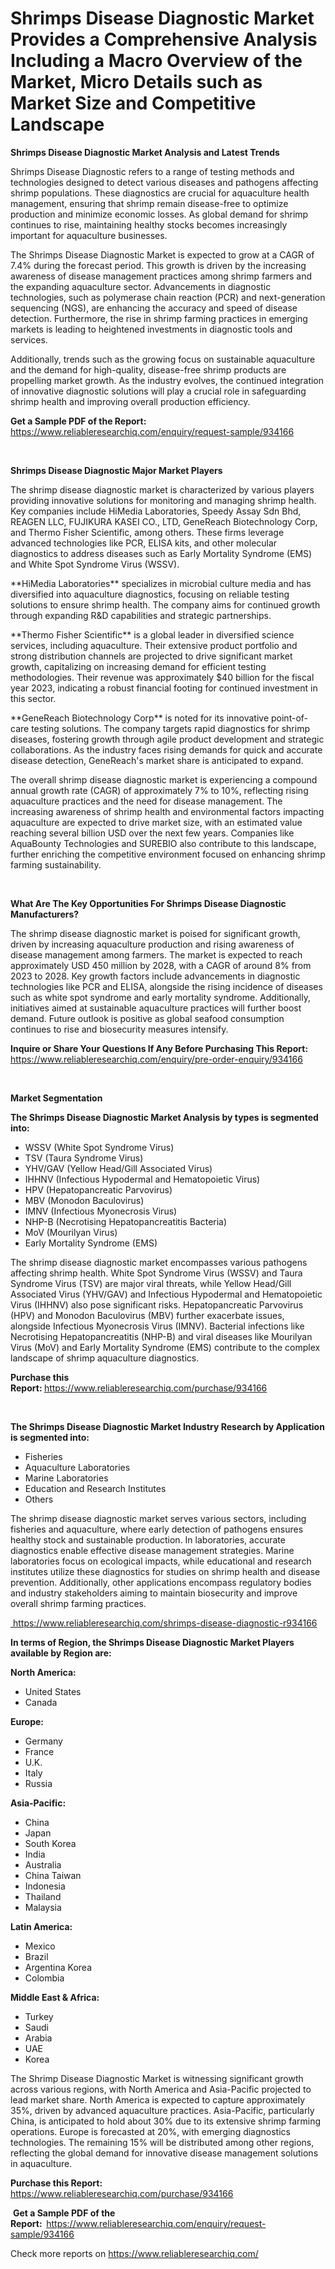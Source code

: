 <p><h1>Shrimps Disease Diagnostic Market Provides a Comprehensive Analysis Including a Macro Overview of the Market, Micro Details such as Market Size and Competitive Landscape</h1></p><p><strong>Shrimps Disease Diagnostic Market Analysis and Latest Trends</strong></p>
<p><p>Shrimps Disease Diagnostic refers to a range of testing methods and technologies designed to detect various diseases and pathogens affecting shrimp populations. These diagnostics are crucial for aquaculture health management, ensuring that shrimp remain disease-free to optimize production and minimize economic losses. As global demand for shrimp continues to rise, maintaining healthy stocks becomes increasingly important for aquaculture businesses.</p><p>The Shrimps Disease Diagnostic Market is expected to grow at a CAGR of 7.4% during the forecast period. This growth is driven by the increasing awareness of disease management practices among shrimp farmers and the expanding aquaculture sector. Advancements in diagnostic technologies, such as polymerase chain reaction (PCR) and next-generation sequencing (NGS), are enhancing the accuracy and speed of disease detection. Furthermore, the rise in shrimp farming practices in emerging markets is leading to heightened investments in diagnostic tools and services. </p><p>Additionally, trends such as the growing focus on sustainable aquaculture and the demand for high-quality, disease-free shrimp products are propelling market growth. As the industry evolves, the continued integration of innovative diagnostic solutions will play a crucial role in safeguarding shrimp health and improving overall production efficiency.</p></p>
<p><strong>Get a Sample PDF of the Report:&nbsp;</strong> <a href="https://www.reliableresearchiq.com/enquiry/request-sample/934166?utm_campaign=1743&utm_medium=2&utm_source=Github&utm_content=ia&utm_term=07032025&utm_id=shrimps-disease-diagnostic">https://www.reliableresearchiq.com/enquiry/request-sample/934166</a></p>
<p>&nbsp;</p>
<p><strong>Shrimps Disease Diagnostic Major Market Players</strong></p>
<p><p>The shrimp disease diagnostic market is characterized by various players providing innovative solutions for monitoring and managing shrimp health. Key companies include HiMedia Laboratories, Speedy Assay Sdn Bhd, REAGEN LLC, FUJIKURA KASEI CO., LTD, GeneReach Biotechnology Corp, and Thermo Fisher Scientific, among others. These firms leverage advanced technologies like PCR, ELISA kits, and other molecular diagnostics to address diseases such as Early Mortality Syndrome (EMS) and White Spot Syndrome Virus (WSSV).</p><p>**HiMedia Laboratories** specializes in microbial culture media and has diversified into aquaculture diagnostics, focusing on reliable testing solutions to ensure shrimp health. The company aims for continued growth through expanding R&D capabilities and strategic partnerships.</p><p>**Thermo Fisher Scientific** is a global leader in diversified science services, including aquaculture. Their extensive product portfolio and strong distribution channels are projected to drive significant market growth, capitalizing on increasing demand for efficient testing methodologies. Their revenue was approximately $40 billion for the fiscal year 2023, indicating a robust financial footing for continued investment in this sector.</p><p>**GeneReach Biotechnology Corp** is noted for its innovative point-of-care testing solutions. The company targets rapid diagnostics for shrimp diseases, fostering growth through agile product development and strategic collaborations. As the industry faces rising demands for quick and accurate disease detection, GeneReach's market share is anticipated to expand.</p><p>The overall shrimp disease diagnostic market is experiencing a compound annual growth rate (CAGR) of approximately 7% to 10%, reflecting rising aquaculture practices and the need for disease management. The increasing awareness of shrimp health and environmental factors impacting aquaculture are expected to drive market size, with an estimated value reaching several billion USD over the next few years. Companies like AquaBounty Technologies and SUREBIO also contribute to this landscape, further enriching the competitive environment focused on enhancing shrimp farming sustainability.</p></p>
<p>&nbsp;</p>
<p><strong>What Are The Key Opportunities For Shrimps Disease Diagnostic Manufacturers?</strong></p>
<p><p>The shrimp disease diagnostic market is poised for significant growth, driven by increasing aquaculture production and rising awareness of disease management among farmers. The market is expected to reach approximately USD 450 million by 2028, with a CAGR of around 8% from 2023 to 2028. Key growth factors include advancements in diagnostic technologies like PCR and ELISA, alongside the rising incidence of diseases such as white spot syndrome and early mortality syndrome. Additionally, initiatives aimed at sustainable aquaculture practices will further boost demand. Future outlook is positive as global seafood consumption continues to rise and biosecurity measures intensify.</p></p>
<p><strong>Inquire or Share Your Questions If Any Before Purchasing This Report:</strong> <a href="https://www.reliableresearchiq.com/enquiry/pre-order-enquiry/934166?utm_campaign=1743&utm_medium=2&utm_source=Github&utm_content=ia&utm_term=07032025&utm_id=shrimps-disease-diagnostic">https://www.reliableresearchiq.com/enquiry/pre-order-enquiry/934166</a></p>
<p>&nbsp;</p>
<p><strong>Market Segmentation</strong></p>
<p><strong>The Shrimps Disease Diagnostic Market Analysis by types is segmented into:</strong></p>
<p><ul><li>WSSV (White Spot Syndrome Virus)</li><li>TSV (Taura Syndrome Virus)</li><li>YHV/GAV (Yellow Head/Gill Associated Virus)</li><li>IHHNV (Infectious Hypodermal and Hematopoietic Virus)</li><li>HPV (Hepatopancreatic Parvovirus)</li><li>MBV (Monodon Baculovirus)</li><li>IMNV (Infectious Myonecrosis Virus)</li><li>NHP-B (Necrotising Hepatopancreatitis Bacteria)</li><li>MoV (Mourilyan Virus)</li><li>Early Mortality Syndrome (EMS)</li></ul></p>
<p><p>The shrimp disease diagnostic market encompasses various pathogens affecting shrimp health. White Spot Syndrome Virus (WSSV) and Taura Syndrome Virus (TSV) are major viral threats, while Yellow Head/Gill Associated Virus (YHV/GAV) and Infectious Hypodermal and Hematopoietic Virus (IHHNV) also pose significant risks. Hepatopancreatic Parvovirus (HPV) and Monodon Baculovirus (MBV) further exacerbate issues, alongside Infectious Myonecrosis Virus (IMNV). Bacterial infections like Necrotising Hepatopancreatitis (NHP-B) and viral diseases like Mourilyan Virus (MoV) and Early Mortality Syndrome (EMS) contribute to the complex landscape of shrimp aquaculture diagnostics.</p></p>
<p><strong>Purchase this Report:&nbsp;</strong><a href="https://www.reliableresearchiq.com/purchase/934166?utm_campaign=1743&utm_medium=2&utm_source=Github&utm_content=ia&utm_term=07032025&utm_id=shrimps-disease-diagnostic">https://www.reliableresearchiq.com/purchase/934166</a></p>
<p>&nbsp;</p>
<p><strong>The Shrimps Disease Diagnostic Market Industry Research by Application is segmented into:</strong></p>
<p><ul><li>Fisheries</li><li>Aquaculture Laboratories</li><li>Marine Laboratories</li><li>Education and Research Institutes</li><li>Others</li></ul></p>
<p><p>The shrimp disease diagnostic market serves various sectors, including fisheries and aquaculture, where early detection of pathogens ensures healthy stock and sustainable production. In laboratories, accurate diagnostics enable effective disease management strategies. Marine laboratories focus on ecological impacts, while educational and research institutes utilize these diagnostics for studies on shrimp health and disease prevention. Additionally, other applications encompass regulatory bodies and industry stakeholders aiming to maintain biosecurity and improve overall shrimp farming practices.</p></p>
<p><a href="https://www.reliableresearchiq.com/shrimps-disease-diagnostic-r934166?utm_campaign=1743&utm_medium=2&utm_source=Github&utm_content=ia&utm_term=07032025&utm_id=shrimps-disease-diagnostic">&nbsp;https://www.reliableresearchiq.com/shrimps-disease-diagnostic-r934166</a></p>
<p><strong>In terms of Region, the Shrimps Disease Diagnostic Market Players available by Region are:</strong></p>
<p>
    <p> <strong> North America: </strong>
        <ul>
            <li>United States</li>
            <li>Canada</li>
        </ul>
        </p> 
    <p> <strong> Europe: </strong>
        <ul>
            <li>Germany</li>
            <li>France</li>
            <li>U.K.</li>
            <li>Italy</li>
            <li>Russia</li>
        </ul>
        </p> 
    <p> <strong> Asia-Pacific: </strong>
        <ul>
            <li>China</li>
            <li>Japan</li>
            <li>South Korea</li>
            <li>India</li>
            <li>Australia</li>
            <li>China Taiwan</li>
            <li>Indonesia</li>
            <li>Thailand</li>
            <li>Malaysia</li>
        </ul>
        </p> 
    <p> <strong> Latin America: </strong>
        <ul>
            <li>Mexico</li>
            <li>Brazil</li>
            <li>Argentina Korea</li>
            <li>Colombia</li>
        </ul>
        </p> 
    <p> <strong> Middle East & Africa: </strong>
        <ul>
            <li>Turkey</li>
            <li>Saudi</li>
            <li>Arabia</li>
            <li>UAE</li>
            <li>Korea</li>
        </ul>
    </p>
    </p>
<p><p>The Shrimp Disease Diagnostic Market is witnessing significant growth across various regions, with North America and Asia-Pacific projected to lead market share. North America is expected to capture approximately 35%, driven by advanced aquaculture practices. Asia-Pacific, particularly China, is anticipated to hold about 30% due to its extensive shrimp farming operations. Europe is forecasted at 20%, with emerging diagnostics technologies. The remaining 15% will be distributed among other regions, reflecting the global demand for innovative disease management solutions in aquaculture.</p></p>
<p><strong>Purchase this Report: </strong><a href="https://www.reliableresearchiq.com/purchase/934166?utm_campaign=1743&utm_medium=2&utm_source=Github&utm_content=ia&utm_term=07032025&utm_id=shrimps-disease-diagnostic">https://www.reliableresearchiq.com/purchase/934166</a></p>
<p>&nbsp;<strong>Get a Sample PDF of the Report:&nbsp;&nbsp;</strong><a href="https://www.reliableresearchiq.com/enquiry/request-sample/934166?utm_campaign=1743&utm_medium=2&utm_source=Github&utm_content=ia&utm_term=07032025&utm_id=shrimps-disease-diagnostic">https://www.reliableresearchiq.com/enquiry/request-sample/934166</a></p>
<p><strong></strong></p>
<p>Check more reports on <a href="https://www.reliableresearchiq.com/?utm_campaign=1743&utm_medium=2&utm_source=Github&utm_content=ia&utm_term=07032025&utm_id=shrimps-disease-diagnostic">https://www.reliableresearchiq.com/</a></p>